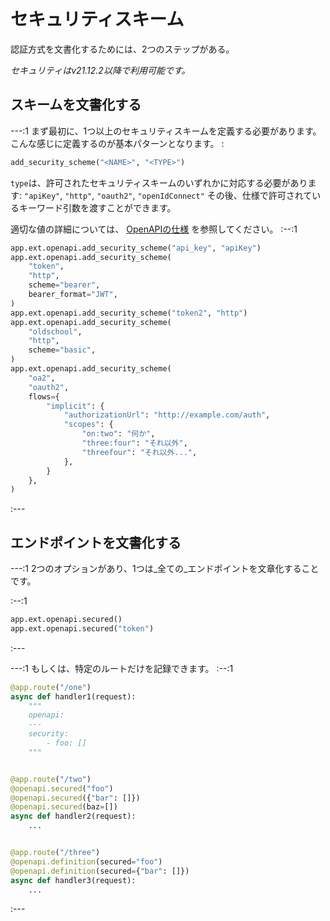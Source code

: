 # セキュリティスキーム

認証方式を文書化するためには、2つのステップがある。

_セキュリティはv21.12.2以降で利用可能です。_

## スキームを文書化する

---:1 まず最初に、1つ以上のセキュリティスキームを定義する必要があります。 こんな感じに定義するのが基本パターンとなります。 :

```python
add_security_scheme("<NAME>", "<TYPE>")
```

`type`は、許可されたセキュリティスキームのいずれかに対応する必要があります: `"apiKey"`, `"http"`, `"oauth2"`, `"openIdConnect"` その後、仕様で許可されているキーワード引数を渡すことができます。

適切な値の詳細については、 [OpenAPIの仕様](https://swagger.io/specification/) を参照してください。 :--:1
```python
app.ext.openapi.add_security_scheme("api_key", "apiKey")
app.ext.openapi.add_security_scheme(
    "token",
    "http",
    scheme="bearer",
    bearer_format="JWT",
)
app.ext.openapi.add_security_scheme("token2", "http")
app.ext.openapi.add_security_scheme(
    "oldschool",
    "http",
    scheme="basic",
)
app.ext.openapi.add_security_scheme(
    "oa2",
    "oauth2",
    flows={
        "implicit": {
            "authorizationUrl": "http://example.com/auth",
            "scopes": {
                "on:two": "何か",
                "three:four": "それ以外",
                "threefour": "それ以外...",
            },
        }
    },
)
```
:---

## エンドポイントを文書化する

---:1 2つのオプションがあり、1つは_全ての_エンドポイントを文章化することです。

:--:1
```python
app.ext.openapi.secured()
app.ext.openapi.secured("token")
```
:---

---:1 もしくは、特定のルートだけを記録できます。 :--:1
```python
@app.route("/one")
async def handler1(request):
    """
    openapi:
    ---
    security:
        - foo: []
    """


@app.route("/two")
@openapi.secured("foo")
@openapi.secured({"bar": []})
@openapi.secured(baz=[])
async def handler2(request):
    ...


@app.route("/three")
@openapi.definition(secured="foo")
@openapi.definition(secured={"bar": []})
async def handler3(request):
    ...
```
:---
